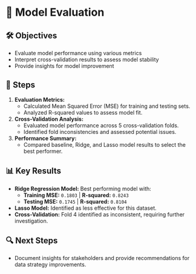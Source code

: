# 📃 Model Evaluation

## 🛠️ Objectives
- Evaluate model performance using various metrics
- Interpret cross-validation results to assess model stability
- Provide insights for model improvement

## 🔢 Steps
1. **Evaluation Metrics:**
   - Calculated Mean Squared Error (MSE) for training and testing sets.
   - Analyzed R-squared values to assess model fit.
2. **Cross-Validation Analysis:**
   - Evaluated model performance across 5 cross-validation folds.
   - Identified fold inconsistencies and assessed potential issues.
3. **Performance Summary:**
   - Compared baseline, Ridge, and Lasso model results to select the best performer.

## 📊 Key Results
- **Ridge Regression Model:** Best performing model with:
  - **Training MSE:** `0.1803` | **R-squared:** `0.8243`
  - **Testing MSE:** `0.1745` | **R-squared:** `0.8104`
- **Lasso Model:** Identified as less effective for this dataset.
- **Cross-Validation:** Fold 4 identified as inconsistent, requiring further investigation.

## 🔍 Next Steps
- Document insights for stakeholders and provide recommendations for data strategy improvements.

